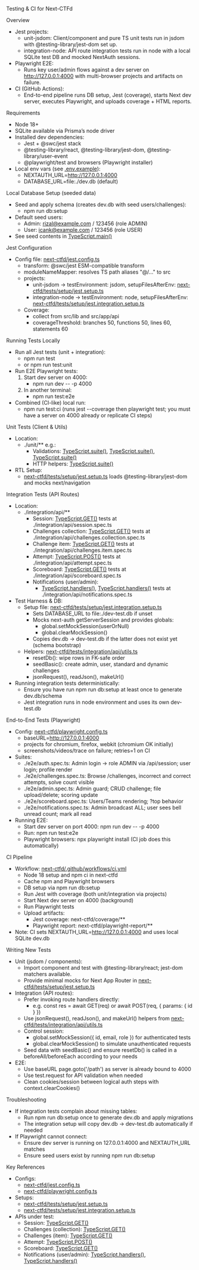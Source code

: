 Testing & CI for Next-CTFd

Overview

- Jest projects:
  - unit-jsdom: Client/component and pure TS unit tests run in jsdom with @testing-library/jest-dom set up.
  - integration-node: API route integration tests run in node with a local SQLite test DB and mocked NextAuth sessions.
- Playwright E2E:
  - Runs key user/admin flows against a dev server on http://127.0.0.1:4000 with multi-browser projects and artifacts on failure.
- CI (GitHub Actions):
  - End-to-end pipeline runs DB setup, Jest (coverage), starts Next dev server, executes Playwright, and uploads coverage + HTML reports.

Requirements

- Node 18+
- SQLite available via Prisma’s node driver
- Installed dev dependencies:
  - Jest + @swc/jest stack
  - @testing-library/react, @testing-library/jest-dom, @testing-library/user-event
  - @playwright/test and browsers (Playwright installer)
- Local env vars (see [.env.example](../.env.example)):
  - NEXTAUTH_URL=http://127.0.0.1:4000
  - DATABASE_URL=file:./dev.db (default)

Local Database Setup (seeded data)

- Seed and apply schema (creates dev.db with seed users/challenges):
  - npm run db:setup
- Default seed users:
  - Admin: rizal@example.com / 123456 (role ADMIN)
  - User: icank@example.com / 123456 (role USER)
- See seed contents in [TypeScript.main()](../prisma/seed.ts:6)

Jest Configuration

- Config file: [next-ctfd/jest.config.ts](../jest.config.ts)
  - transform: @swc/jest ESM-compatible transform
  - moduleNameMapper: resolves TS path aliases "@/..." to src
  - projects:
    - unit-jsdom → testEnvironment: jsdom, setupFilesAfterEnv: [next-ctfd/tests/setup/jest.setup.ts](./setup/jest.setup.ts)
    - integration-node → testEnvironment: node, setupFilesAfterEnv: [next-ctfd/tests/setup/jest.integration.setup.ts](./setup/jest.integration.setup.ts)
  - Coverage:
    - collect from src/lib and src/app/api
    - coverageThreshold: branches 50, functions 50, lines 60, statements 60

Running Tests Locally

- Run all Jest tests (unit + integration):
  - npm run test
  - or npm run test:unit
- Run E2E Playwright tests:
  1. Start dev server on 4000:
     - npm run dev -- -p 4000
  2. In another terminal:
     - npm run test:e2e
- Combined (CI-like) local run:
  - npm run test:ci (runs jest --coverage then playwright test; you must have a server on 4000 already or replicate CI steps)

Unit Tests (Client & Utils)

- Location:
  - ./unit/\*\* e.g.:
    - Validations: [TypeScript.suite()](../src/lib/validations/challenge.ts:1), [TypeScript.suite()](../src/lib/validations/submission.ts:1), [TypeScript.suite()](../src/lib/validations/user.ts:1)
    - HTTP helpers: [TypeScript.suite()](../src/lib/utils/http.ts:1)
- RTL Setup:
  - [next-ctfd/tests/setup/jest.setup.ts](./setup/jest.setup.ts) loads @testing-library/jest-dom and mocks next/navigation

Integration Tests (API Routes)

- Location:
  - ./integration/api/\*\*
    - Session: [TypeScript.GET()](../src/app/api/session/route.ts:14) tests at ./integration/api/session.spec.ts
    - Challenges collection: [TypeScript.GET()](../src/app/api/challenges/route.ts:26) tests at ./integration/api/challenges.collection.spec.ts
    - Challenge item: [TypeScript.GET()](../src/app/api/challenges/[id]/route.ts:35) tests at ./integration/api/challenges.item.spec.ts
    - Attempt: [TypeScript.POST()](../src/app/api/challenges/attempt/route.ts:20) tests at ./integration/api/attempt.spec.ts
    - Scoreboard: [TypeScript.GET()](../src/app/api/scoreboard/route.ts:26) tests at ./integration/api/scoreboard.spec.ts
    - Notifications (user/admin):
      - [TypeScript.handlers()](../src/app/api/notifications/route.ts:1), [TypeScript.handlers()](../src/app/api/admin/notifications/route.ts:1) tests at ./integration/api/notifications.spec.ts
- Test Harness & DB:
  - Setup file: [next-ctfd/tests/setup/jest.integration.setup.ts](./setup/jest.integration.setup.ts)
    - Sets DATABASE_URL to file:./dev-test.db if unset
    - Mocks next-auth getServerSession and provides globals:
      - global.setMockSession(userOrNull)
      - global.clearMockSession()
    - Copies dev.db → dev-test.db if the latter does not exist yet (schema bootstrap)
  - Helpers: [next-ctfd/tests/integration/api/utils.ts](./integration/api/utils.ts)
    - resetDb(): wipe rows in FK-safe order
    - seedBasic(): create admin, user, standard and dynamic challenges
    - jsonRequest(), readJson(), makeUrl()
- Running integration tests deterministically:
  - Ensure you have run npm run db:setup at least once to generate dev.db/schema
  - Jest integration runs in node environment and uses its own dev-test.db

End-to-End Tests (Playwright)

- Config: [next-ctfd/playwright.config.ts](../playwright.config.ts)
  - baseURL=http://127.0.0.1:4000
  - projects for chromium, firefox, webkit (chromium OK initially)
  - screenshots/videos/trace on failure; retries=1 on CI
- Suites:
  - ./e2e/auth.spec.ts: Admin login → role ADMIN via /api/session; user login; profile render
  - ./e2e/challenges.spec.ts: Browse /challenges, incorrect and correct attempts, solve count visible
  - ./e2e/admin.spec.ts: Admin guard; CRUD challenge; file upload/delete; scoring update
  - ./e2e/scoreboard.spec.ts: Users/Teams rendering; ?top behavior
  - ./e2e/notifications.spec.ts: Admin broadcast ALL; user sees bell unread count; mark all read
- Running E2E:
  - Start dev server on port 4000: npm run dev -- -p 4000
  - Run: npm run test:e2e
  - Playwright browsers: npx playwright install (CI job does this automatically)

CI Pipeline

- Workflow: [next-ctfd/.github/workflows/ci.yml](../.github/workflows/ci.yml)
  - Node 18 setup and npm ci in next-ctfd
  - Cache npm and Playwright browsers
  - DB setup via npm run db:setup
  - Run Jest with coverage (both unit/integration via projects)
  - Start Next dev server on 4000 (background)
  - Run Playwright tests
  - Upload artifacts:
    - Jest coverage: next-ctfd/coverage/\*\*
    - Playwright report: next-ctfd/playwright-report/\*\*
- Note: CI sets NEXTAUTH_URL=http://127.0.0.1:4000 and uses local SQLite dev.db

Writing New Tests

- Unit (jsdom / components):
  - Import component and test with @testing-library/react; jest-dom matchers available.
  - Provide minimal mocks for Next App Router in [next-ctfd/tests/setup/jest.setup.ts](./setup/jest.setup.ts)
- Integration (API routes):
  - Prefer invoking route handlers directly:
    - e.g. const res = await GET(req) or await POST(req, { params: { id } })
  - Use jsonRequest(), readJson(), and makeUrl() helpers from [next-ctfd/tests/integration/api/utils.ts](./integration/api/utils.ts)
  - Control session:
    - global.setMockSession({ id, email, role }) for authenticated tests
    - global.clearMockSession() to simulate unauthenticated requests
  - Seed data with seedBasic() and ensure resetDb() is called in a beforeAll/beforeEach according to your needs
- E2E:
  - Use baseURL page.goto('/path') as server is already bound to 4000
  - Use test.request for API validation when needed
  - Clean cookies/session between logical auth steps with context.clearCookies()

Troubleshooting

- If integration tests complain about missing tables:
  - Run npm run db:setup once to generate dev.db and apply migrations
  - The integration setup will copy dev.db → dev-test.db automatically if needed
- If Playwright cannot connect:
  - Ensure dev server is running on 127.0.0.1:4000 and NEXTAUTH_URL matches
  - Ensure seed users exist by running npm run db:setup

Key References

- Configs:
  - [next-ctfd/jest.config.ts](../jest.config.ts)
  - [next-ctfd/playwright.config.ts](../playwright.config.ts)
- Setups:
  - [next-ctfd/tests/setup/jest.setup.ts](./setup/jest.setup.ts)
  - [next-ctfd/tests/setup/jest.integration.setup.ts](./setup/jest.integration.setup.ts)
- APIs under test:
  - Session: [TypeScript.GET()](../src/app/api/session/route.ts:14)
  - Challenges (collection): [TypeScript.GET()](../src/app/api/challenges/route.ts:26)
  - Challenges (item): [TypeScript.GET()](../src/app/api/challenges/[id]/route.ts:35)
  - Attempt: [TypeScript.POST()](../src/app/api/challenges/attempt/route.ts:20)
  - Scoreboard: [TypeScript.GET()](../src/app/api/scoreboard/route.ts:26)
  - Notifications (user/admin): [TypeScript.handlers()](../src/app/api/notifications/route.ts:1), [TypeScript.handlers()](../src/app/api/admin/notifications/route.ts:1)
